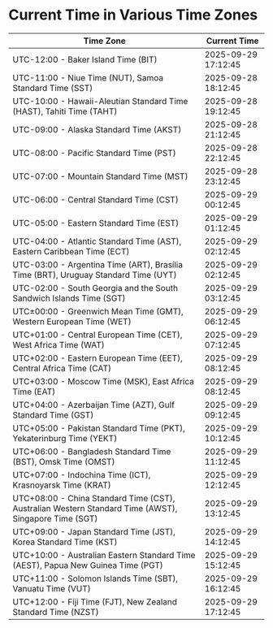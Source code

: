 # Current Time in Various Time Zones

| Time Zone | Current Time |
|-----------|--------------|
| UTC-12:00 - Baker Island Time (BIT) | 2025-09-29 17:12:45 |
| UTC-11:00 - Niue Time (NUT), Samoa Standard Time (SST) | 2025-09-28 18:12:45 |
| UTC-10:00 - Hawaii-Aleutian Standard Time (HAST), Tahiti Time (TAHT) | 2025-09-28 19:12:45 |
| UTC-09:00 - Alaska Standard Time (AKST) | 2025-09-28 21:12:45 |
| UTC-08:00 - Pacific Standard Time (PST) | 2025-09-28 22:12:45 |
| UTC-07:00 - Mountain Standard Time (MST) | 2025-09-28 23:12:45 |
| UTC-06:00 - Central Standard Time (CST) | 2025-09-29 00:12:45 |
| UTC-05:00 - Eastern Standard Time (EST) | 2025-09-29 01:12:45 |
| UTC-04:00 - Atlantic Standard Time (AST), Eastern Caribbean Time (ECT) | 2025-09-29 02:12:45 |
| UTC-03:00 - Argentina Time (ART), Brasília Time (BRT), Uruguay Standard Time (UYT) | 2025-09-29 02:12:45 |
| UTC-02:00 - South Georgia and the South Sandwich Islands Time (SGT) | 2025-09-29 03:12:45 |
| UTC±00:00 - Greenwich Mean Time (GMT), Western European Time (WET) | 2025-09-29 06:12:45 |
| UTC+01:00 - Central European Time (CET), West Africa Time (WAT) | 2025-09-29 07:12:45 |
| UTC+02:00 - Eastern European Time (EET), Central Africa Time (CAT) | 2025-09-29 08:12:45 |
| UTC+03:00 - Moscow Time (MSK), East Africa Time (EAT) | 2025-09-29 08:12:45 |
| UTC+04:00 - Azerbaijan Time (AZT), Gulf Standard Time (GST) | 2025-09-29 09:12:45 |
| UTC+05:00 - Pakistan Standard Time (PKT), Yekaterinburg Time (YEKT) | 2025-09-29 10:12:45 |
| UTC+06:00 - Bangladesh Standard Time (BST), Omsk Time (OMST) | 2025-09-29 11:12:45 |
| UTC+07:00 - Indochina Time (ICT), Krasnoyarsk Time (KRAT) | 2025-09-29 12:12:45 |
| UTC+08:00 - China Standard Time (CST), Australian Western Standard Time (AWST), Singapore Time (SGT) | 2025-09-29 13:12:45 |
| UTC+09:00 - Japan Standard Time (JST), Korea Standard Time (KST) | 2025-09-29 14:12:45 |
| UTC+10:00 - Australian Eastern Standard Time (AEST), Papua New Guinea Time (PGT) | 2025-09-29 15:12:45 |
| UTC+11:00 - Solomon Islands Time (SBT), Vanuatu Time (VUT) | 2025-09-29 16:12:45 |
| UTC+12:00 - Fiji Time (FJT), New Zealand Standard Time (NZST) | 2025-09-29 17:12:45 |
